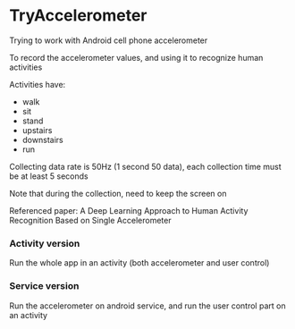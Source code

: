 # TryAccelerometer

Trying to work with Android cell phone accelerometer

To record the accelerometer values, and using it to recognize human activities

Activities have:
- walk
- sit
- stand
- upstairs
- downstairs
- run

Collecting data rate is 50Hz (1 second 50 data), each collection time must be at least 5 seconds

Note that during the collection, need to keep the screen on

Referenced paper: A Deep Learning Approach to Human Activity Recognition Based on Single Accelerometer

### Activity version ###
Run the whole app in an activity (both accelerometer and user control)

### Service version ###
Run the accelerometer on android service, and run the user control part on an activity
